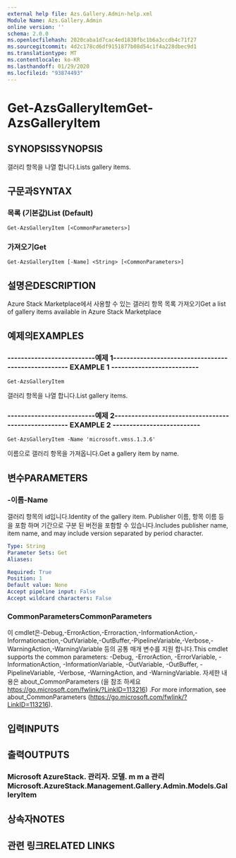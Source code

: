 ```yaml
---
external help file: Azs.Gallery.Admin-help.xml
Module Name: Azs.Gallery.Admin
online version: ''
schema: 2.0.0
ms.openlocfilehash: 2020caba1d7cac4ed1830fbc1b6a3ccdb4c71f27
ms.sourcegitcommit: 4d2c178cd6df9151877b08d54c1f4a228dbec9d1
ms.translationtype: MT
ms.contentlocale: ko-KR
ms.lasthandoff: 01/29/2020
ms.locfileid: "93874493"
---
```

# <span data-ttu-id="2f75d-101">Get-AzsGalleryItem</span><span class="sxs-lookup"><span data-stu-id="2f75d-101">Get-AzsGalleryItem</span></span>

## <span data-ttu-id="2f75d-102">SYNOPSIS</span><span class="sxs-lookup"><span data-stu-id="2f75d-102">SYNOPSIS</span></span>
<span data-ttu-id="2f75d-103">갤러리 항목을 나열 합니다.</span><span class="sxs-lookup"><span data-stu-id="2f75d-103">Lists gallery items.</span></span>

## <span data-ttu-id="2f75d-104">구문과</span><span class="sxs-lookup"><span data-stu-id="2f75d-104">SYNTAX</span></span>

### <span data-ttu-id="2f75d-105">목록 (기본값)</span><span class="sxs-lookup"><span data-stu-id="2f75d-105">List (Default)</span></span>
```
Get-AzsGalleryItem [<CommonParameters>]
```

### <span data-ttu-id="2f75d-106">가져오기</span><span class="sxs-lookup"><span data-stu-id="2f75d-106">Get</span></span>
```
Get-AzsGalleryItem [-Name] <String> [<CommonParameters>]
```

## <span data-ttu-id="2f75d-107">설명은</span><span class="sxs-lookup"><span data-stu-id="2f75d-107">DESCRIPTION</span></span>
<span data-ttu-id="2f75d-108">Azure Stack Marketplace에서 사용할 수 있는 갤러리 항목 목록 가져오기</span><span class="sxs-lookup"><span data-stu-id="2f75d-108">Get a list of gallery items available in Azure Stack Marketplace</span></span>

## <span data-ttu-id="2f75d-109">예제의</span><span class="sxs-lookup"><span data-stu-id="2f75d-109">EXAMPLES</span></span>

### <span data-ttu-id="2f75d-110">--------------------------예제 1--------------------------</span><span class="sxs-lookup"><span data-stu-id="2f75d-110">-------------------------- EXAMPLE 1 --------------------------</span></span>
```
Get-AzsGalleryItem
```

<span data-ttu-id="2f75d-111">갤러리 항목을 나열 합니다.</span><span class="sxs-lookup"><span data-stu-id="2f75d-111">List gallery items.</span></span>

### <span data-ttu-id="2f75d-112">--------------------------예제 2--------------------------</span><span class="sxs-lookup"><span data-stu-id="2f75d-112">-------------------------- EXAMPLE 2 --------------------------</span></span>
```
Get-AzsGalleryItem -Name 'microsoft.vmss.1.3.6'
```

<span data-ttu-id="2f75d-113">이름으로 갤러리 항목을 가져옵니다.</span><span class="sxs-lookup"><span data-stu-id="2f75d-113">Get a gallery item by name.</span></span>

## <span data-ttu-id="2f75d-114">변수</span><span class="sxs-lookup"><span data-stu-id="2f75d-114">PARAMETERS</span></span>

### <span data-ttu-id="2f75d-115">-이름</span><span class="sxs-lookup"><span data-stu-id="2f75d-115">-Name</span></span>
<span data-ttu-id="2f75d-116">갤러리 항목의 id입니다.</span><span class="sxs-lookup"><span data-stu-id="2f75d-116">Identity of the gallery item.</span></span>
<span data-ttu-id="2f75d-117">Publisher 이름, 항목 이름 등을 포함 하며 기간으로 구분 된 버전을 포함할 수 있습니다.</span><span class="sxs-lookup"><span data-stu-id="2f75d-117">Includes publisher name, item name, and may include version separated by period character.</span></span>

```yaml
Type: String
Parameter Sets: Get
Aliases: 

Required: True
Position: 1
Default value: None
Accept pipeline input: False
Accept wildcard characters: False
```

### <span data-ttu-id="2f75d-118">CommonParameters</span><span class="sxs-lookup"><span data-stu-id="2f75d-118">CommonParameters</span></span>
<span data-ttu-id="2f75d-119">이 cmdlet은-Debug,-ErrorAction,-Erroraction,-InformationAction,-Informationaction,-OutVariable,-OutBuffer,-PipelineVariable,-Verbose,-WarningAction,-WarningVariable 등의 공통 매개 변수를 지원 합니다.</span><span class="sxs-lookup"><span data-stu-id="2f75d-119">This cmdlet supports the common parameters: -Debug, -ErrorAction, -ErrorVariable, -InformationAction, -InformationVariable, -OutVariable, -OutBuffer, -PipelineVariable, -Verbose, -WarningAction, and -WarningVariable.</span></span> <span data-ttu-id="2f75d-120">자세한 내용은 about_CommonParameters (을 참조 하세요 https://go.microsoft.com/fwlink/?LinkID=113216) .</span><span class="sxs-lookup"><span data-stu-id="2f75d-120">For more information, see about_CommonParameters (https://go.microsoft.com/fwlink/?LinkID=113216).</span></span>

## <span data-ttu-id="2f75d-121">입력</span><span class="sxs-lookup"><span data-stu-id="2f75d-121">INPUTS</span></span>

## <span data-ttu-id="2f75d-122">출력</span><span class="sxs-lookup"><span data-stu-id="2f75d-122">OUTPUTS</span></span>

### <span data-ttu-id="2f75d-123">Microsoft AzureStack. 관리자. 모델. m m a 관리</span><span class="sxs-lookup"><span data-stu-id="2f75d-123">Microsoft.AzureStack.Management.Gallery.Admin.Models.GalleryItem</span></span>

## <span data-ttu-id="2f75d-124">상속자</span><span class="sxs-lookup"><span data-stu-id="2f75d-124">NOTES</span></span>

## <span data-ttu-id="2f75d-125">관련 링크</span><span class="sxs-lookup"><span data-stu-id="2f75d-125">RELATED LINKS</span></span>

